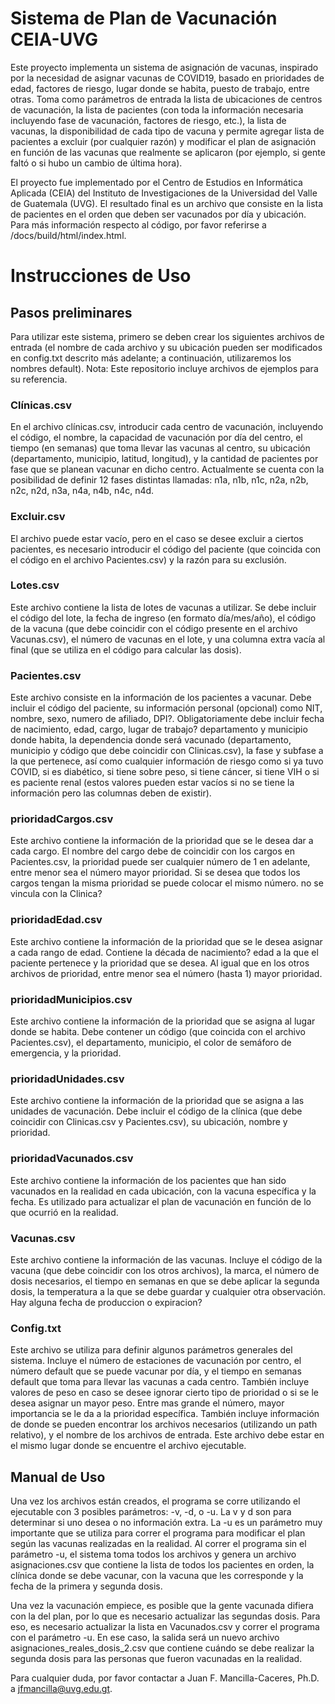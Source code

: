 # Sistema de Plan de Vacunación CEIA-UVG

Este proyecto implementa un sistema de asignación de vacunas, inspirado por la necesidad de asignar vacunas de COVID19, basado en prioridades de edad, factores de riesgo, lugar donde se habita, puesto de trabajo, entre otras. Toma como parámetros de entrada la lista de ubicaciones de centros de vacunación, la lista de pacientes (con toda la información necesaria incluyendo fase de vacunación, factores de riesgo, etc.), la lista de vacunas, la disponibilidad de cada tipo de vacuna y permite agregar lista de pacientes a excluir (por cualquier razón) y  modificar el plan de asignación en función de las vacunas que realmente se aplicaron (por ejemplo, si gente faltó o si hubo un cambio de última hora).

El proyecto fue implementado por el Centro de Estudios en Informática Aplicada (CEIA) del Instituto de Investigaciones de la Universidad del Valle de Guatemala (UVG). El resultado final es un archivo que consiste en la lista de pacientes en el orden que deben ser vacunados por día y ubicación. Para más información respecto al código, por favor referirse a /docs/build/html/index.html.

# Instrucciones de Uso

## Pasos preliminares

Para utilizar este sistema, primero se deben crear los siguientes archivos de entrada (el nombre de cada archivo y su ubicación pueden ser modificados en config.txt descrito más adelante; a continuación, utilizaremos los nombres default). Nota: Este repositorio incluye archivos de ejemplos para su referencia.

### Clínicas.csv
En el archivo clínicas.csv, introducir cada centro de vacunación, incluyendo el código, el nombre, la capacidad de vacunación por día del centro, el tiempo (en semanas) que toma llevar las vacunas al centro, su ubicación (departamento, municipio, latitud, longitud), y la cantidad de pacientes por fase que se planean vacunar en dicho centro. Actualmente se cuenta con la posibilidad de definir 12 fases distintas llamadas: n1a, n1b, n1c, n2a, n2b, n2c, n2d, n3a, n4a, n4b, n4c, n4d.

### Excluir.csv
El archivo puede estar vacío, pero en el caso se desee excluir a ciertos pacientes, es necesario introducir el código del paciente (que coincida con el código en el archivo Pacientes.csv) y la razón para su exclusión.

### Lotes.csv
Este archivo contiene la lista de lotes de vacunas a utilizar. Se debe incluir el código del lote, la fecha de ingreso (en formato día/mes/año), el código de la vacuna (que debe coincidir con el código presente en el archivo Vacunas.csv), el número de vacunas en el lote, y una columna extra vacía al final (que se utiliza en el código para calcular las dosis).

### Pacientes.csv
Este archivo consiste en la información de los pacientes a vacunar. Debe incluir el código del paciente, su información personal (opcional) como NIT, nombre, sexo, numero de afiliado, DPI?. Obligatoriamente debe incluir fecha de nacimiento, edad, cargo, lugar de trabajo? departamento y municipio donde habita, la dependencia donde será vacunado (departamento, municipio y código que debe coincidir con Clinicas.csv), la fase y subfase a la que pertenece, así como cualquier información de riesgo como si ya tuvo COVID, si es diabético, si tiene sobre peso, si tiene cáncer, si tiene VIH o si es paciente renal (estos valores pueden estar vacíos si no se tiene la información pero las columnas deben de existir).

### prioridadCargos.csv
Este archivo contiene la información de la prioridad que se le desea dar a cada cargo. El nombre del cargo debe de coincidir con los cargos en Pacientes.csv, la prioridad puede ser cualquier número de 1 en adelante, entre menor sea el número mayor prioridad. Si se desea que todos los cargos tengan la misma prioridad se puede colocar el mismo número. no se vincula con la Clinica?

### prioridadEdad.csv
Este archivo contiene la información de la prioridad que se le desea asignar a cada rango de edad. Contiene la década de nacimiento? edad a la que el paciente pertenece y la prioridad que se desea. Al igual que en los otros archivos de prioridad, entre menor sea el número (hasta 1) mayor prioridad.

### prioridadMunicipios.csv
Este archivo contiene la información de la prioridad que se asigna al lugar donde se habita. Debe contener un código (que coincida con el archivo Pacientes.csv), el departamento, municipio, el color de semáforo de emergencia, y la prioridad.

### prioridadUnidades.csv
Este archivo contiene la información de la prioridad que se asigna a las unidades de vacunación. Debe incluir el código de la clínica (que debe coincidir con Clinicas.csv y Pacientes.csv), su ubicación, nombre y prioridad.

### prioridadVacunados.csv
Este archivo contiene la información de los pacientes que han sido vacunados en la realidad en cada ubicación, con la vacuna específica y la fecha. Es utilizado para actualizar el plan de vacunación en función de lo que ocurrió en la realidad.

### Vacunas.csv
Este archivo contiene la información de las vacunas. Incluye el código de la vacuna (que debe coincidir con los otros archivos), la marca, el número de dosis necesarios, el tiempo en semanas en que se debe aplicar la segunda dosis, la temperatura a la que se debe guardar y cualquier otra observación. Hay alguna fecha de produccion o expiracion?

### Config.txt
Este archivo se utiliza para definir algunos parámetros generales del sistema. Incluye el número de estaciones de vacunación por centro, el número default que se puede vacunar por día, y el tiempo en semanas default que toma para llevar las vacunas a cada centro. También incluye valores de peso en caso se desee ignorar cierto tipo de prioridad o si se le desea asignar un mayor peso. Entre mas grande el número, mayor importancia se le da a la prioridad específica. También incluye información de donde se pueden encontrar los archivos necesarios (utilizando un path relativo), y el nombre de los archivos de entrada. Este archivo debe estar en el mismo lugar donde se encuentre el archivo ejecutable.

## Manual de Uso

Una vez los archivos están creados, el programa se corre utilizando el ejecutable con 3 posibles parámetros: -v, -d, o -u. La v y d son para determinar si uno desea o no información extra. La -u es un parámetro muy importante que se utiliza para correr el programa para modificar el plan según las vacunas realizadas en la realidad.
Al correr el programa sin el parámetro -u, el sistema toma todos los archivos y genera un archivo asignaciones.csv que contiene la lista de todos los pacientes en orden, la clínica donde se debe vacunar, con la vacuna que les corresponde y la fecha de la primera y segunda dosis. 

Una vez la vacunación empiece, es posible que la gente vacunada difiera con la del plan, por lo que es necesario actualizar las segundas dosis. Para eso, es necesario actualizar la lista en Vacunados.csv y correr el programa con el parámetro -u. En ese caso, la salida será un nuevo archivo asignaciones_reales_dosis_2.csv que contiene cuándo se debe realizar la segunda dosis para las personas que fueron vacunadas en la realidad.

Para cualquier duda, por favor contactar a Juan F. Mancilla-Caceres, Ph.D. a jfmancilla@uvg.edu.gt.

